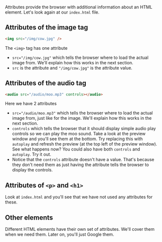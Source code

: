 Attributes provide the browser with additional information about an HTML element. Let's look again at our `index.html` file.

## Attributes of the image tag
```html
<img src="/img/cow.jpg" />
```

The `<img>` tag has one attribute

- `src="/img/cow.jpg"` which tells the browser where to load the actual image from. We'll explain how this works in the next section.
- `src` is the attribute and `"/img/cow.jpg"` is the attribute value.

## Attributes of the audio tag
```html
<audio src="/audio/moo.mp3" controls></audio>
```

Here we have 2 attributes

- `src="/audio/moo.mp3"` which tells the browser where to load the actual image from, just like for the image. We'll explain how this works in the next section.
- `controls` which tells the browser that it should display simple audio play controls so we can play the moo sound. Take a look at the preview window and you'll see them at the bottom. Try replacing this with `autoplay` and refresh the preview (at the top left of the preview window). See what happens now? You could also have both `controls` and `autoplay`. Try it out.
- Notice that the `controls` attribute doesn't have a value. That's because they don't need them as just having the attribute tells the browser to display the controls.

## Attributes of `<p>` and `<h1>`
Look at `index.html` and you'll see that we have not used any attributes for these.

## Other elements
Different HTML elements have their own set of attributes. We'll cover them when we need them. Later on, you'll just Google them.



